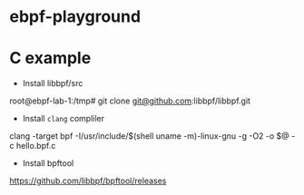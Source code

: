 # ebpf-playground


# C example

- Install libbpf/src

root@ebpf-lab-1:/tmp# git clone git@github.com:libbpf/libbpf.git

- Install `clang` compliler


clang  -target bpf -I/usr/include/$(shell uname -m)-linux-gnu -g -O2 -o $@ -c hello.bpf.c


- Install bpftool

https://github.com/libbpf/bpftool/releases
